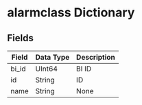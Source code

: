 # alarmclass Dictionary

## Fields

| Field | Data Type | Description |
| ----- | --------- | ----------- |
| bi_id | UInt64    | BI ID       |
| id    | String    | ID          |
| name  | String    | None        |
